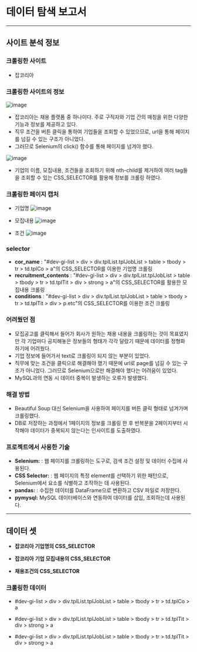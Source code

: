 # 데이터 탐색 보고서

---
## 사이트 분석 정보

### 크롤링한 사이트
- 잡코리아

### 크롤링한 사이트의 정보
![image](https://github.com/Playdata-G-DA35/DA35-2nd-goodjob-jobkorea/assets/130912864/cfe90665-fcbd-45a6-9620-fa06d01de73e)
- 잡코리아는 채용 플랫폼 중 하나이다. 주로 구직자와 기업 간의 매칭을 위한 다양한 기능과 정보를 제공하고 있다.
- 직무 조건을 버튼 클릭을 통하여 기업들을 조회할 수 있었으므로, url을 통해 페이지를 넘길 수 있는 구조가 아니었다.
- 그러므로 Selenium의 click() 함수를 통해 페이지를 넘겨야 했다.

![image](https://github.com/Playdata-G-DA35/DA35-2nd-goodjob-jobkorea/assets/130912864/bd793631-8cff-4674-810b-85caf75f39f8)
- 기업의 이름, 모집내용, 조건들을 조회하기 위해 nth-child를 제거하여 여러 tag들을 조회할 수 있는 CSS_SELECTOR를 활용해 정보를 크롤링 하였다.



### 크롤링한 페이지 캡처
- 기업명
![image](https://github.com/Playdata-G-DA35/DA35-2nd-goodjob-jobkorea/assets/130912864/7b4d9e50-5b57-463e-b2f1-13c235506d1a)

- 모집내용
![image](https://github.com/Playdata-G-DA35/DA35-2nd-goodjob-jobkorea/assets/130912864/1d8a0913-fe1c-455d-9177-14dd5b45aa6c)

- 조건
![image](https://github.com/Playdata-G-DA35/DA35-2nd-goodjob-jobkorea/assets/130912864/d1cc8529-6f7e-4cfe-91e8-1a14481353d6)


### selector
- **cor_name** : "#dev-gi-list > div > div.tplList.tplJobList > table > tbody > tr > td.tplCo > a"의 CSS_SELECTOR를 이용한 기업명 크롤링
- **recruitment_contents** : "#dev-gi-list > div > div.tplList.tplJobList > table > tbody > tr > td.tplTit > div > strong > a"의 CSS_SELECTOR를 활용한 모집내용 크롤링
- **conditions** : "#dev-gi-list > div > div.tplList.tplJobList > table > tbody > tr > td.tplTit > div > p.etc"의 CSS_SELECTOR를 이용한 조건 크롤링


### 어려웠던 점
- 모집공고를 클릭해서 들어가 회사가 원하는 채용 내용을 크롤링하는 것이 목표였지만 각 기업마다 공지해놓은 정보들의 형태가 각각 달랐기 때문에 데이터를 정형화 하기에 어려웠다.
- 기업 정보에 들어가서 text로 크롤링이 되지 않는 부분이 있었다.
- 직무에 맞는 조건을 클릭으로 해결해야 했기 때문에 url로 page를 넘길 수 있는 구조가 아니었다. 그러므로 Selenium으로만 해결해야 했다는 어려움이 있었다.
- MySQL과의 연동 시 데이터 중복이 발생하는 오류가 발생했다.

### 해결 방법
- Beautiful Soup 대신 Selenium을 사용하여 페이지를 버튼 클릭 형태로 넘겨가며 크롤링했다.
- DB로 저장하는 과정에서 1페이지의 정보를 크롤링 한 후 반복문을 2페이지부터 시작해야 데이터가 중복되지 않는다는 인사이트를 도출하였다.

### 프로젝트에서 사용한 기술
- **Selenium:** : 웹 페이지를 크롤링하는 도구로, 검색 조건 설정 및 데이터 수집에 사용된다.
- **CSS Selector:** : 웹 페이지의 특정 element를 선택하기 위한 패턴으로, Selenium에서 요소를 식별하고 조작하는 데 사용된다.
- **pandas:** : 수집한 데이터를 DataFrame으로 변환하고 CSV 파일로 저장한다.
- **pymysql:** MySQL 데이터베이스와 연동하여 데이터를 삽입, 조회하는데 사용된다.

---

## 데이터 셋
- **잡코리아 기업명의 CSS_SELECTOR**

- **잡코리아 기업 모집내용의 CSS_SELECTOR**

- **채용조건의 CSS_SELECTOR**

### 크롤링한 데이터
- #dev-gi-list > div > div.tplList.tplJobList > table > tbody > tr > td.tplCo > a

- #dev-gi-list > div > div.tplList.tplJobList > table > tbody > tr > td.tplTit > div > strong > a

- #dev-gi-list > div > div.tplList.tplJobList > table > tbody > tr > td.tplTit > div > strong > a
